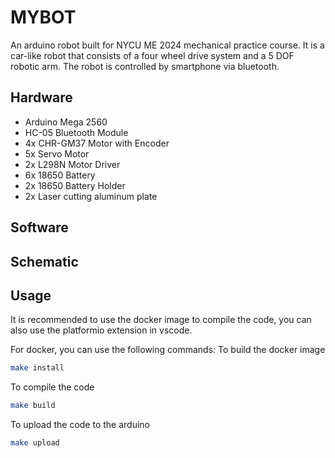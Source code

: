 # MYBOT

An arduino robot built for NYCU ME 2024 mechanical practice course. It is a car-like robot that consists of a four wheel drive system and a 5 DOF robotic arm. The robot is controlled by smartphone via bluetooth.

## Hardware

- Arduino Mega 2560
- HC-05 Bluetooth Module
- 4x CHR-GM37 Motor with Encoder
- 5x Servo Motor
- 2x L298N Motor Driver
- 6x 18650 Battery
- 2x 18650 Battery Holder
- 2x Laser cutting aluminum plate

## Software

## Schematic

## Usage

It is recommended to use the docker image to compile the code, you can also use the platformio extension in vscode.

For docker, you can use the following commands:
To build the docker image

```sh
make install
```

To compile the code

```sh
make build
```

To upload the code to the arduino

```sh
make upload
```
